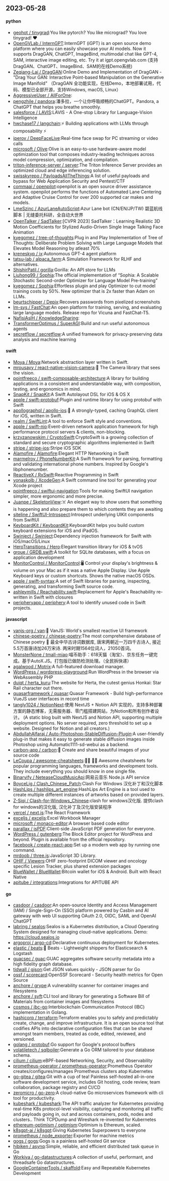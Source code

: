 ## 2023-05-28

#### python
* [geohot / tinygrad](https://github.com/geohot/tinygrad):You like pytorch? You like micrograd? You love tinygrad!
❤️
* [OpenGVLab / InternGPT](https://github.com/OpenGVLab/InternGPT):InternGPT (iGPT) is an open source demo platform where you can easily showcase your AI models. Now it supports DragGAN, ChatGPT, ImageBind, multimodal chat like GPT-4, SAM, interactive image editing, etc. Try it at igpt.opengvlab.com (支持DragGAN、ChatGPT、ImageBind、SAM的在线Demo系统)
* [Zeqiang-Lai / DragGAN](https://github.com/Zeqiang-Lai/DragGAN):Online Demo and Implementation of DragGAN - "Drag Your GAN: Interactive Point-based Manipulation on the Generative Image Manifold" （DragGAN 全功能实现，在线Demo，本地部署试用，代码、模型已全部开源，支持Windows, macOS, Linux）
* [AggressiveUser / AllForOne](https://github.com/AggressiveUser/AllForOne):
* [pengzhile / pandora](https://github.com/pengzhile/pandora):潘多拉，一个让你呼吸顺畅的ChatGPT。Pandora, a ChatGPT that helps you breathe smoothly.
* [salesforce / LAVIS](https://github.com/salesforce/LAVIS):LAVIS - A One-stop Library for Language-Vision Intelligence
* [hwchase17 / langchain](https://github.com/hwchase17/langchain):⚡
Building applications with LLMs through composability
⚡
* [iperov / DeepFaceLive](https://github.com/iperov/DeepFaceLive):Real-time face swap for PC streaming or video calls
* [microsoft / Olive](https://github.com/microsoft/Olive):Olive is an easy-to-use hardware-aware model optimization tool that composes industry-leading techniques across model compression, optimization, and compilation.
* [triton-inference-server / server](https://github.com/triton-inference-server/server):The Triton Inference Server provides an optimized cloud and edge inferencing solution.
* [swisskyrepo / PayloadsAllTheThings](https://github.com/swisskyrepo/PayloadsAllTheThings):A list of useful payloads and bypass for Web Application Security and Pentest/CTF
* [commaai / openpilot](https://github.com/commaai/openpilot):openpilot is an open source driver assistance system. openpilot performs the functions of Automated Lane Centering and Adaptive Cruise Control for over 200 supported car makes and models.
* [LmeSzinc / AzurLaneAutoScript](https://github.com/LmeSzinc/AzurLaneAutoScript):Azur Lane bot (CN/EN/JP/TW) 碧蓝航线脚本 | 无缝委托科研，全自动大世界
* [OpenTalker / SadTalker](https://github.com/OpenTalker/SadTalker):[CVPR 2023] SadTalker：Learning Realistic 3D Motion Coefficients for Stylized Audio-Driven Single Image Talking Face Animation
* [kyegomez / tree-of-thoughts](https://github.com/kyegomez/tree-of-thoughts):Plug in and Play Implementation of Tree of Thoughts: Deliberate Problem Solving with Large Language Models that Elevates Model Reasoning by atleast 70%
* [kreneskyp / ix](https://github.com/kreneskyp/ix):Autonomous GPT-4 agent platform
* [tatsu-lab / alpaca_farm](https://github.com/tatsu-lab/alpaca_farm):A Simulation Framework for RLHF and alternatives.
* [ShishirPatil / gorilla](https://github.com/ShishirPatil/gorilla):Gorilla: An API store for LLMs
* [Liuhong99 / Sophia](https://github.com/Liuhong99/Sophia):The official implementation of “Sophia: A Scalable Stochastic Second-order Optimizer for Language Model Pre-training”
* [kyegomez / Sophia](https://github.com/kyegomez/Sophia):Effortless plugin and play Optimizer to cut model training costs by 50%. New optimizer that is 2x faster than Adam on LLMs.
* [beurtschipper / Depix](https://github.com/beurtschipper/Depix):Recovers passwords from pixelized screenshots
* [lm-sys / FastChat](https://github.com/lm-sys/FastChat):An open platform for training, serving, and evaluating large language models. Release repo for Vicuna and FastChat-T5.
* [NafisiAslH / KnowledgeSharing](https://github.com/NafisiAslH/KnowledgeSharing):
* [TransformerOptimus / SuperAGI](https://github.com/TransformerOptimus/SuperAGI):Build and run useful autonomous agents
* [secretflow / secretflow](https://github.com/secretflow/secretflow):A unified framework for privacy-preserving data analysis and machine learning

#### swift
* [Moya / Moya](https://github.com/Moya/Moya):Network abstraction layer written in Swift.
* [mrousavy / react-native-vision-camera](https://github.com/mrousavy/react-native-vision-camera):📸
The Camera library that sees the vision.
* [pointfreeco / swift-composable-architecture](https://github.com/pointfreeco/swift-composable-architecture):A library for building applications in a consistent and understandable way, with composition, testing, and ergonomics in mind.
* [SnapKit / SnapKit](https://github.com/SnapKit/SnapKit):A Swift Autolayout DSL for iOS & OS X
* [apple / swift-protobuf](https://github.com/apple/swift-protobuf):Plugin and runtime library for using protobuf with Swift
* [apollographql / apollo-ios](https://github.com/apollographql/apollo-ios):📱
A strongly-typed, caching GraphQL client for iOS, written in Swift.
* [realm / SwiftLint](https://github.com/realm/SwiftLint):A tool to enforce Swift style and conventions.
* [apple / swift-nio](https://github.com/apple/swift-nio):Event-driven network application framework for high performance protocol servers & clients, non-blocking.
* [krzyzanowskim / CryptoSwift](https://github.com/krzyzanowskim/CryptoSwift):CryptoSwift is a growing collection of standard and secure cryptographic algorithms implemented in Swift
* [stripe / stripe-ios](https://github.com/stripe/stripe-ios):Stripe iOS SDK
* [Alamofire / Alamofire](https://github.com/Alamofire/Alamofire):Elegant HTTP Networking in Swift
* [marmelroy / PhoneNumberKit](https://github.com/marmelroy/PhoneNumberKit):A Swift framework for parsing, formatting and validating international phone numbers. Inspired by Google's libphonenumber.
* [ReactiveX / RxSwift](https://github.com/ReactiveX/RxSwift):Reactive Programming in Swift
* [yonaskolb / XcodeGen](https://github.com/yonaskolb/XcodeGen):A Swift command line tool for generating your Xcode project
* [pointfreeco / swiftui-navigation](https://github.com/pointfreeco/swiftui-navigation):Tools for making SwiftUI navigation simpler, more ergonomic and more precise.
* [Juanpe / SkeletonView](https://github.com/Juanpe/SkeletonView):☠️
An elegant way to show users that something is happening and also prepare them to which contents they are awaiting
* [siteline / SwiftUI-Introspect](https://github.com/siteline/SwiftUI-Introspect):Introspect underlying UIKit components from SwiftUI
* [KeyboardKit / KeyboardKit](https://github.com/KeyboardKit/KeyboardKit):KeyboardKit helps you build custom keyboard extensions for iOS and iPadOS.
* [Swinject / Swinject](https://github.com/Swinject/Swinject):Dependency injection framework for Swift with iOS/macOS/Linux
* [HeroTransitions / Hero](https://github.com/HeroTransitions/Hero):Elegant transition library for iOS & tvOS
* [groue / GRDB.swift](https://github.com/groue/GRDB.swift):A toolkit for SQLite databases, with a focus on application development
* [MonitorControl / MonitorControl](https://github.com/MonitorControl/MonitorControl):🖥
Control your display's brightness & volume on your Mac as if it was a native Apple Display. Use Apple Keyboard keys or custom shortcuts. Shows the native macOS OSDs.
* [apple / swift-syntax](https://github.com/apple/swift-syntax):A set of Swift libraries for parsing, inspecting, generating, and transforming Swift source code.
* [ashleymills / Reachability.swift](https://github.com/ashleymills/Reachability.swift):Replacement for Apple's Reachability re-written in Swift with closures
* [peripheryapp / periphery](https://github.com/peripheryapp/periphery):A tool to identify unused code in Swift projects.

#### javascript
* [vanjs-org / van](https://github.com/vanjs-org/van):🍦
VanJS: World's smallest reactive UI framework
* [chinese-poetry / chinese-poetry](https://github.com/chinese-poetry/chinese-poetry):The most comprehensive database of Chinese poetry
🧶
最全中华古诗词数据库, 唐宋两朝近一万四千古诗人, 接近5.5万首唐诗加26万宋诗. 两宋时期1564位词人，21050首词。
* [MonsterNone / tmall-miao](https://github.com/MonsterNone/tmall-miao):喵币助手：618天猫（淘宝）、京东任务一键完成。基于AutoX.JS。打包版已做防检测处理。（全民拆快递）
* [agalwood / Motrix](https://github.com/agalwood/Motrix):A full-featured download manager.
* [WordPress / wordpress-playground](https://github.com/WordPress/wordpress-playground):Run WordPress in the browser via WebAssembly PHP
* [duiqt / herta_kuru](https://github.com/duiqt/herta_kuru):The website for Herta, the cutest genius Honkai: Star Rail character out there.
* [quasarframework / quasar](https://github.com/quasarframework/quasar):Quasar Framework - Build high-performance VueJS user interfaces in record time
* [tangly1024 / NotionNext](https://github.com/tangly1024/NotionNext):使用 NextJS + Notion API 实现的，支持多种部署方案的静态博客，无需服务器、零门槛搭建网站，为Notion和所有创作者设计。 (A static blog built with NextJS and Notion API, supporting multiple deployment options. No server required, zero threshold to set up a website. Designed for Notion and all creators.)
* [AbdullahAlfaraj / Auto-Photoshop-StableDiffusion-Plugin](https://github.com/AbdullahAlfaraj/Auto-Photoshop-StableDiffusion-Plugin):A user-friendly plug-in that makes it easy to generate stable diffusion images inside Photoshop using Automatic1111-sd-webui as a backend.
* [carbon-app / carbon](https://github.com/carbon-app/carbon):🖤
Create and share beautiful images of your source code
* [LeCoupa / awesome-cheatsheets](https://github.com/LeCoupa/awesome-cheatsheets):👩‍💻
👨‍💻
Awesome cheatsheets for popular programming languages, frameworks and development tools. They include everything you should know in one single file.
* [Binaryify / NeteaseCloudMusicApi](https://github.com/Binaryify/NeteaseCloudMusicApi):网易云音乐 Node.js API service
* [BoyceLig / Clash_Chinese_Patch](https://github.com/BoyceLig/Clash_Chinese_Patch):Clash For Windows 汉化补丁和汉化脚本
* [HashLips / hashlips_art_engine](https://github.com/HashLips/hashlips_art_engine):HashLips Art Engine is a tool used to create multiple different instances of artworks based on provided layers.
* [Z-Siqi / Clash-for-Windows_Chinese](https://github.com/Z-Siqi/Clash-for-Windows_Chinese):clash for windows汉化版. 提供clash for windows的汉化版, 汉化补丁及汉化版安装程序
* [vercel / next.js](https://github.com/vercel/next.js):The React Framework
* [exceljs / exceljs](https://github.com/exceljs/exceljs):Excel Workbook Manager
* [microsoft / monaco-editor](https://github.com/microsoft/monaco-editor):A browser based code editor
* [parallax / jsPDF](https://github.com/parallax/jsPDF):Client-side JavaScript PDF generation for everyone.
* [WordPress / gutenberg](https://github.com/WordPress/gutenberg):The Block Editor project for WordPress and beyond. Plugin is available from the official repository.
* [facebook / create-react-app](https://github.com/facebook/create-react-app):Set up a modern web app by running one command.
* [mrdoob / three.js](https://github.com/mrdoob/three.js):JavaScript 3D Library.
* [OHIF / Viewers](https://github.com/OHIF/Viewers):OHIF zero-footprint DICOM viewer and oncology specific Lesion Tracker, plus shared extension packages
* [BlueWallet / BlueWallet](https://github.com/BlueWallet/BlueWallet):Bitcoin wallet for iOS & Android. Built with React Native
* [apitube / integrations](https://github.com/apitube/integrations):Integrations for APITUBE API

#### go
* [casdoor / casdoor](https://github.com/casdoor/casdoor):An open-source Identity and Access Management (IAM) / Single-Sign-On (SSO) platform powered by Casbin and AI gateway with web UI supporting OAuth 2.0, OIDC, SAML and OpenAI ChatGPT
* [labring / sealos](https://github.com/labring/sealos):Sealos is a Kubernetes distribution, a Cloud Operating System designed for managing cloud-native applications. Demo: https://cloud.sealos.io
* [argoproj / argo-cd](https://github.com/argoproj/argo-cd):Declarative continuous deployment for Kubernetes.
* [elastic / beats](https://github.com/elastic/beats):🐠
Beats - Lightweight shippers for Elasticsearch & Logstash
* [guacsec / guac](https://github.com/guacsec/guac):GUAC aggregates software security metadata into a high fidelity graph database.
* [tidwall / gjson](https://github.com/tidwall/gjson):Get JSON values quickly - JSON parser for Go
* [ossf / scorecard](https://github.com/ossf/scorecard):OpenSSF Scorecard - Security health metrics for Open Source
* [anchore / grype](https://github.com/anchore/grype):A vulnerability scanner for container images and filesystems
* [anchore / syft](https://github.com/anchore/syft):CLI tool and library for generating a Software Bill of Materials from container images and filesystems
* [cosmos / ibc-go](https://github.com/cosmos/ibc-go):Interblockchain Communication Protocol (IBC) implementation in Golang.
* [hashicorp / terraform](https://github.com/hashicorp/terraform):Terraform enables you to safely and predictably create, change, and improve infrastructure. It is an open source tool that codifies APIs into declarative configuration files that can be shared amongst team members, treated as code, edited, reviewed, and versioned.
* [golang / protobuf](https://github.com/golang/protobuf):Go support for Google's protocol buffers
* [volatiletech / sqlboiler](https://github.com/volatiletech/sqlboiler):Generate a Go ORM tailored to your database schema.
* [cilium / cilium](https://github.com/cilium/cilium):eBPF-based Networking, Security, and Observability
* [prometheus-operator / prometheus-operator](https://github.com/prometheus-operator/prometheus-operator):Prometheus Operator creates/configures/manages Prometheus clusters atop Kubernetes
* [go-gitea / gitea](https://github.com/go-gitea/gitea):Git with a cup of tea! Painless self-hosted all-in-one software development service, includes Git hosting, code review, team collaboration, package registry and CI/CD
* [zeromicro / go-zero](https://github.com/zeromicro/go-zero):A cloud-native Go microservices framework with cli tool for productivity.
* [kubeshark / kubeshark](https://github.com/kubeshark/kubeshark):The API traffic analyzer for Kubernetes providing real-time K8s protocol-level visibility, capturing and monitoring all traffic and payloads going in, out and across containers, pods, nodes and clusters.. Think TCPDump and Wireshark re-invented for Kubernetes
* [ethereum-optimism / optimism](https://github.com/ethereum-optimism/optimism):Optimism is Ethereum, scaled.
* [k8sgpt-ai / k8sgpt](https://github.com/k8sgpt-ai/k8sgpt):Giving Kubernetes Superpowers to everyone
* [prometheus / node_exporter](https://github.com/prometheus/node_exporter):Exporter for machine metrics
* [gogs / gogs](https://github.com/gogs/gogs):Gogs is a painless self-hosted Git service
* [hibiken / asynq](https://github.com/hibiken/asynq):Simple, reliable, and efficient distributed task queue in Go
* [Workiva / go-datastructures](https://github.com/Workiva/go-datastructures):A collection of useful, performant, and threadsafe Go datastructures.
* [GoogleContainerTools / skaffold](https://github.com/GoogleContainerTools/skaffold):Easy and Repeatable Kubernetes Development
